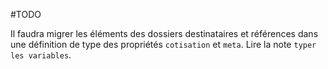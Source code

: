 #TODO

Il faudra migrer les éléments des dossiers destinataires et références dans une définition de type des propriétés `cotisation` et `meta`.
Lire la note `typer les variables`.
